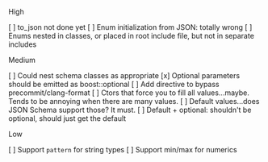 High

[ ] to_json not done yet
[ ] Enum initialization from JSON: totally wrong
[ ] Enums nested in classes, or placed in root include file, but not in separate includes

Medium

[ ] Could nest schema classes as appropriate
[x] Optional parameters should be emitted as boost::optional<T>
[ ] Add directive to bypass precommit/clang-format
[ ] Ctors that force you to fill all values...maybe. Tends to be annoying when there are many values.
[ ] Default values...does JSON Schema support those? It must.
  [ ] Default + optional: shouldn't be optional, should just get the default

Low

[ ] Support `pattern` for string types
[ ] Support min/max for numerics

